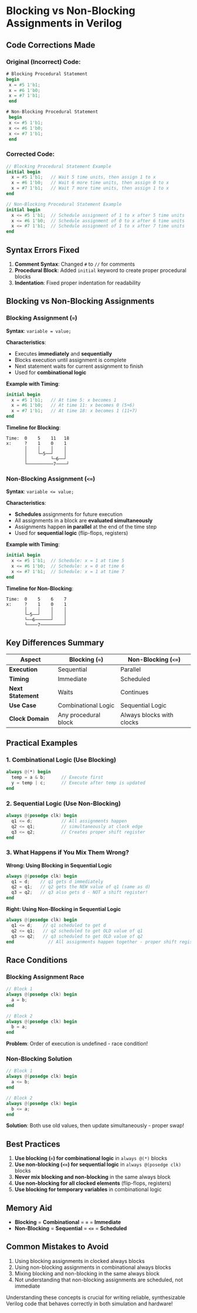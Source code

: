 # Blocking vs Non-Blocking Assignments in Verilog

## Code Corrections Made

### Original (Incorrect) Code:
```verilog
# Blocking Procedural Statement
begin
 x = #5 1'b1;
 x = #6 1'b0;
 x = #7 1'b1;
 end

# Non-Blocking Procedural Statement
 begin
 x <= #5 1'b1;
 x <= #6 1'b0;
 x <= #7 1'b1;
 end
```

### Corrected Code:
```verilog
// Blocking Procedural Statement Example
initial begin
  x = #5 1'b1;   // Wait 5 time units, then assign 1 to x
  x = #6 1'b0;   // Wait 6 more time units, then assign 0 to x
  x = #7 1'b1;   // Wait 7 more time units, then assign 1 to x
end

// Non-Blocking Procedural Statement Example
initial begin
  x <= #5 1'b1;  // Schedule assignment of 1 to x after 5 time units
  x <= #6 1'b0;  // Schedule assignment of 0 to x after 6 time units
  x <= #7 1'b1;  // Schedule assignment of 1 to x after 7 time units
end
```

## Syntax Errors Fixed

1. **Comment Syntax**: Changed `#` to `//` for comments
2. **Procedural Block**: Added `initial` keyword to create proper procedural blocks
3. **Indentation**: Fixed proper indentation for readability

## Blocking vs Non-Blocking Assignments

### Blocking Assignment (`=`)

**Syntax**: `variable = value;`

**Characteristics**:
- Executes **immediately** and **sequentially**
- Blocks execution until assignment is complete
- Next statement waits for current assignment to finish
- Used for **combinational logic**

**Example with Timing**:
```verilog
initial begin
  x = #5 1'b1;   // At time 5: x becomes 1
  x = #6 1'b0;   // At time 11: x becomes 0 (5+6)
  x = #7 1'b1;   // At time 18: x becomes 1 (11+7)
end
```

**Timeline for Blocking**:
```
Time:  0    5    11   18
x:     ?    1    0    1
       │    │    │    │
       │    └─5──┘    │
       │         └─6──┘
       └──────────7────┘
```

### Non-Blocking Assignment (`<=`)

**Syntax**: `variable <= value;`

**Characteristics**:
- **Schedules** assignments for future execution
- All assignments in a block are **evaluated simultaneously**
- Assignments happen **in parallel** at the end of the time step
- Used for **sequential logic** (flip-flops, registers)

**Example with Timing**:
```verilog
initial begin
  x <= #5 1'b1;  // Schedule: x = 1 at time 5
  x <= #6 1'b0;  // Schedule: x = 0 at time 6
  x <= #7 1'b1;  // Schedule: x = 1 at time 7
end
```

**Timeline for Non-Blocking**:
```
Time:  0    5    6    7
x:     ?    1    0    1
       │    │    │    │
       └─5──┘    │    │
       └──6──────┘    │
       └────7─────────┘
```

## Key Differences Summary

| Aspect | Blocking (`=`) | Non-Blocking (`<=`) |
|--------|----------------|---------------------|
| **Execution** | Sequential | Parallel |
| **Timing** | Immediate | Scheduled |
| **Next Statement** | Waits | Continues |
| **Use Case** | Combinational Logic | Sequential Logic |
| **Clock Domain** | Any procedural block | Always blocks with clocks |

## Practical Examples

### 1. Combinational Logic (Use Blocking)
```verilog
always @(*) begin
  temp = a & b;      // Execute first
  y = temp | c;      // Execute after temp is updated
end
```

### 2. Sequential Logic (Use Non-Blocking)
```verilog
always @(posedge clk) begin
  q1 <= d;           // All assignments happen
  q2 <= q1;          // simultaneously at clock edge
  q3 <= q2;          // Creates proper shift register
end
```

### 3. What Happens if You Mix Them Wrong?

**Wrong: Using Blocking in Sequential Logic**
```verilog
always @(posedge clk) begin
  q1 = d;    // q1 gets d immediately
  q2 = q1;   // q2 gets the NEW value of q1 (same as d)
  q3 = q2;   // q3 also gets d - NOT a shift register!
end
```

**Right: Using Non-Blocking in Sequential Logic**
```verilog
always @(posedge clk) begin
  q1 <= d;    // q1 scheduled to get d
  q2 <= q1;   // q2 scheduled to get OLD value of q1
  q3 <= q2;   // q3 scheduled to get OLD value of q2
end             // All assignments happen together - proper shift register
```

## Race Conditions

### Blocking Assignment Race
```verilog
// Block 1
always @(posedge clk) begin
  a = b;
end

// Block 2  
always @(posedge clk) begin
  b = a;
end
```
**Problem**: Order of execution is undefined - race condition!

### Non-Blocking Solution
```verilog
// Block 1
always @(posedge clk) begin
  a <= b;
end

// Block 2
always @(posedge clk) begin
  b <= a;
end
```
**Solution**: Both use old values, then update simultaneously - proper swap!

## Best Practices

1. **Use blocking (`=`) for combinational logic** in `always @(*)` blocks
2. **Use non-blocking (`<=`) for sequential logic** in `always @(posedge clk)` blocks
3. **Never mix blocking and non-blocking** in the same always block
4. **Use non-blocking for all clocked elements** (flip-flops, registers)
5. **Use blocking for temporary variables** in combinational logic

## Memory Aid

- **Blocking** = **Combinational** = **`=`** = **Immediate**
- **Non-Blocking** = **Sequential** = **`<=`** = **Scheduled**

## Common Mistakes to Avoid

1. Using blocking assignments in clocked always blocks
2. Using non-blocking assignments in combinational always blocks  
3. Mixing blocking and non-blocking in the same always block
4. Not understanding that non-blocking assignments are scheduled, not immediate

Understanding these concepts is crucial for writing reliable, synthesizable Verilog code that behaves correctly in both simulation and hardware!
